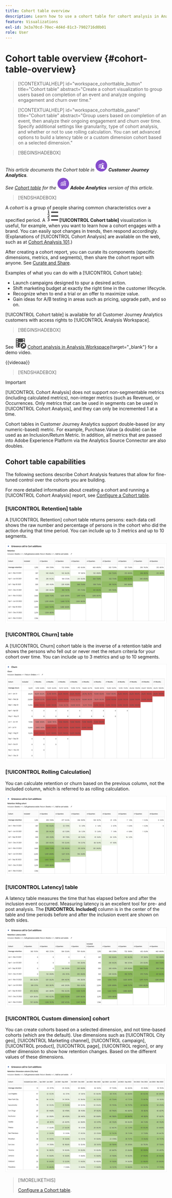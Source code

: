 ```yaml
---
title: Cohort table overview
description: Learn how to use a cohort table for cohort analysis in Analysis Workspace
feature: Visualizations
exl-id: 3e3a70cd-70ec-4d4d-81c3-7902716d0b01
role: User
---
```

# Cohort table overview {#cohort-table-overview}

<!-- markdownlint-disable MD034 -->

>[!CONTEXTUALHELP]
>id="workspace_cohorttable_button"
>title="Cohort table"
>abstract="Create a cohort visualization to group users based on completion of an event and analyze ongoing engagement and churn over time."

<!-- markdownlint-enable MD034 -->

<!-- markdownlint-disable MD034 -->

>[!CONTEXTUALHELP]
>id="workspace_cohorttable_panel"
>title="Cohort table"
>abstract="Group users based on completion of an event, then analyze their ongoing engagement and churn over time. Specify additional settings like granularity, type of cohort analysis, and whether or not to use rolling calculation. You can set advanced options to build a latency table or a custom dimension cohort based on a selected dimension."

<!-- markdownlint-enable MD034 -->


>[!BEGINSHADEBOX]

_This article documents the Cohort table in_ ![CustomerJourneyAnalytics](/help/assets/icons/CustomerJourneyAnalytics.svg) _**Customer Journey Analytics**._<br/>_See [Cohort table](https://experienceleague.adobe.com/en/docs/analytics/analyze/analysis-workspace/visualizations/cohort-table/cohort-analysis) for the_ ![AdobeAnalytics](/help/assets/icons/AdobeAnalytics.svg) _**Adobe Analytics** version of this article._

>[!ENDSHADEBOX]


A *cohort* is a group of people sharing common characteristics over a specified period. A ![TextNumbered](/help/assets/icons/TextNumbered.svg) **[!UICONTROL Cohort table]** visualization is useful, for example, when you want to learn how a cohort engages with a brand. You can easily spot changes in trends, then respond accordingly. (Explanations of [!UICONTROL Cohort Analysis] are available on the web, such as at [Cohort Analysis 101](https://en.wikipedia.org/wiki/Cohort_analysis).)

After creating a cohort report, you can curate its components (specific dimensions, metrics, and segments), then share the cohort report with anyone. See [Curate and Share](/help/analysis-workspace/curate-share/curate.md).

Examples of what you can do with a [!UICONTROL Cohort table]:

* Launch campaigns designed to spur a desired action.
* Shift marketing budget at exactly the right time in the customer lifecycle.
* Recognize when to end a trial or an offer to maximize value.
* Gain ideas for A/B testing in areas such as pricing, upgrade path, and so on.

[!UICONTROL Cohort table] is available for all Customer Journey Analytics customers with access rights to [!UICONTROL Analysis Workspace].


>[!BEGINSHADEBOX]

See ![VideoCheckedOut](/help/assets/icons/VideoCheckedOut.svg) [Cohort analysis in Analysis Workspace](https://video.tv.adobe.com/v/23990/?quality=12&learn=on){target="_blank"} for a demo video.

{{videoaa}}

>[!ENDSHADEBOX]


>[!IMPORTANT]
>
>[!UICONTROL Cohort Analysis] does not support non-segmentable metrics (including calculated metrics), non-integer metrics (such as Revenue), or Occurrences. Only metrics that can be used in segments can be used in [!UICONTROL Cohort Analysis], and they can only be incremented 1 at a time. 

Cohort tables in Customer Journey Analytics support double-based (or any numeric-based) metric. For example, Purchase.Value (a double) can be used as an  Inclusion/Return Metric. In addition, all metrics that are passed into Adobe Experience Platform via the Analytics Source Connector are also doubles.

## Cohort table capabilities

The following sections describe Cohort Analysis features that allow for fine-tuned control over the cohorts you are building.

For more detailed information about creating a cohort and running a [!UICONTROL Cohort Analysis] report, see [Configure a Cohort table](/help/analysis-workspace/visualizations/cohort-table/t-cohort.md).

### [!UICONTROL Retention] table

A [!UICONTROL Retention] cohort table returns persons: each data cell shows the raw number and percentage of persons in the cohort who did the action during that time period. You can include up to 3 metrics and up to 10 segments.

![A Rention cohort report showing the units and percentage of persons in the cohort.](assets/retention-report.png)

### [!UICONTROL Churn] table

A [!UICONTROL Churn] cohort table is the inverse of a retention table and shows the persons who fell out or never met the return criteria for your cohort over time. You can include up to 3 metrics and up to 10 segments.

![A Churn table showing units and percentage of people who didn't meet the return criteria for a cohort.](assets/churn-report.png)

### [!UICONTROL Rolling Calculation]

You can calculate retention or churn based on the previous column, not the included column, which is referred to as rolling calculation.

![A Cohort retention report showing calculations based on a previous column of data.](assets/retention-report-rolling.png)

### [!UICONTROL Latency] table

A latency table measures the time that has elapsed before and after the inclusion event occurred. Measuring latency is an excellent tool for pre- and post analysis. The **[!UICONTROL Included]** column is in the center of the table and time periods before and after the inclusion event are shown on both sides.

![A Cohort report showing the elapsed time before and after an event.](assets/retention-report-latency.png)

### [!UICONTROL Custom dimension] cohort

You can create cohorts based on a selected dimension, and not time-based cohorts (which are the default). Use dimensions such as [!UICONTROL City geo], [!UICONTROL Marketing channel], [!UICONTROL campaign], [!UICONTROL product], [!UICONTROL page], [!UICONTROL region], or any other dimension to show how retention changes. Based on the different values of these dimensions.

![A Cohort report showing customized report with selected dimensions not the default time-based cohort.](assets/retention-dimensions.png)

>[!MORELIKETHIS]
>
>[Configure a Cohort table](/help/analysis-workspace/visualizations/cohort-table/t-cohort.md).
>

